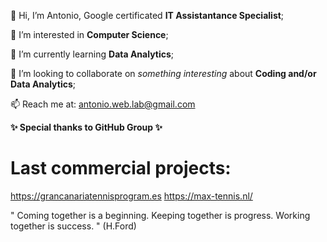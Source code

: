 👋 Hi, I’m Antonio, Google certificated <b>IT Assistantance Specialist</b>;

👀 I’m interested in <b>Computer Science</b>;

🌱 I’m currently learning <b>Data Analytics</b>;

💞️ I’m looking to collaborate on <i>something interesting</i> about <b>Coding and/or Data Analytics</b>;

📫 Reach me at: antonio.web.lab@gmail.com

<b>✨ Special thanks to GitHub Group ✨</b>

# Last commercial projects:
https://grancanariatennisprogram.es
https://max-tennis.nl/

" Coming together is a beginning. Keeping together is progress. 
  Working together is success. " 
                                                       (H.Ford)
